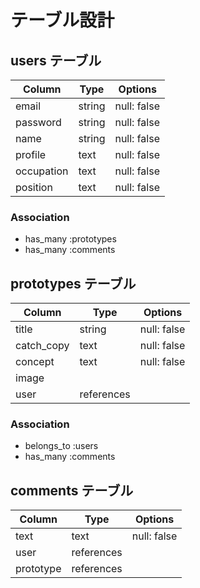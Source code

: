 # テーブル設計

## users テーブル

| Column             | Type   | Options     |
| ------------------ | ------ | ----------- |
| email              | string | null: false |
| password           | string | null: false |
| name               | string | null: false |
| profile            | text   | null: false |
| occupation         | text   | null: false |
| position           | text   | null: false |

### Association

- has_many :prototypes
- has_many :comments

## prototypes テーブル

| Column             | Type       | Options     |
| ------------------ | ---------- | ----------- |
| title              | string     | null: false |
| catch_copy         | text       | null: false |
| concept            | text       | null: false |
| image              |            |             |
| user               | references |             |

### Association

- belongs_to :users
- has_many :comments


## comments テーブル

| Column       | Type       | Options         |
| ------------ | ---------- | --------------- |
| text         | text       | null: false     |
| user         | references |                 |
| prototype    | references |                 |